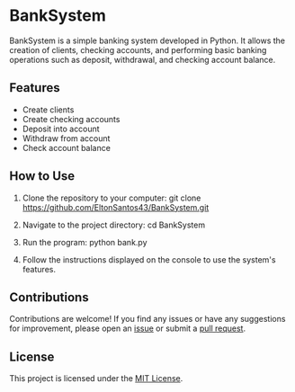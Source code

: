 # BankSystem

BankSystem is a simple banking system developed in Python. It allows the creation of clients, checking accounts, and performing basic banking operations such as deposit, withdrawal, and checking account balance.

## Features

- Create clients
- Create checking accounts
- Deposit into account
- Withdraw from account
- Check account balance

## How to Use

1. Clone the repository to your computer:
git clone https://github.com/EltonSantos43/BankSystem.git

2. Navigate to the project directory:
cd BankSystem

3. Run the program:
python bank.py


4. Follow the instructions displayed on the console to use the system's features.

## Contributions

Contributions are welcome! If you find any issues or have any suggestions for improvement, please open an [issue](https://github.com/EltonSantos43/BankSystem/issues) or submit a [pull request](https://github.com/EltonSantos43/BankSystem/pulls).

## License

This project is licensed under the [MIT License](https://opensource.org/licenses/MIT).
